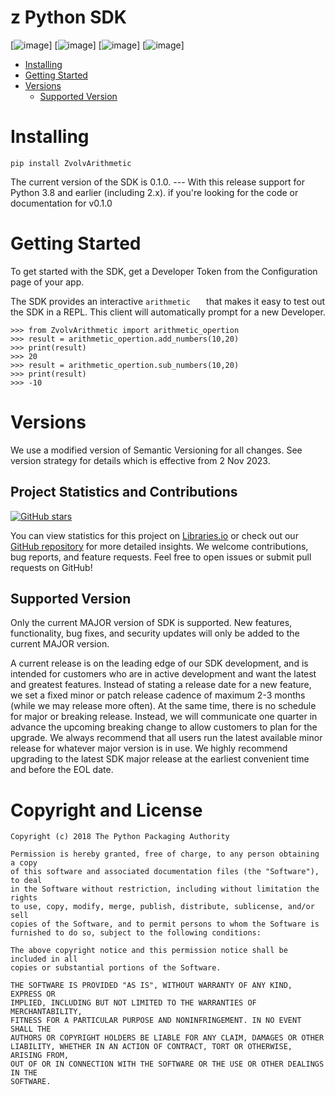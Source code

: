 <!-- <p align="center">
  <img src="https://github.com/box/sdks/blob/master/images/box-dev-logo.png" alt= “box-dev-logo” width="30%" height="50%">
</p> -->

# z Python SDK

[![image](http://opensource.box.com/badges/active.svg)]
[![image](https://img.shields.io/pypi/v/boxsdk.svg)]
[![image](https://img.shields.io/pypi/dm/boxsdk.svg)]
[![image](https://coveralls.io/repos/github/box/box-python-sdk/badge.svg?branch=main)]


<!-- START doctoc generated TOC please keep comment here to allow auto update -->
<!-- DON'T EDIT THIS SECTION, INSTEAD RE-RUN doctoc TO UPDATE -->

- [Installing](#installing)
- [Getting Started](#getting-started)
- [Versions](#versions)
  - [Supported Version](#supported-version)

<!-- END doctoc generated TOC please keep comment here to allow auto update -->

# Installing

``` console
pip install ZvolvArithmetic 
```

The current version of the SDK is 0.1.0. --- With this release support for
Python 3.8 and earlier (including 2.x). if you're
looking for the code or documentation for v0.1.0

# Getting Started

To get started with the SDK, get a Developer Token from the
Configuration page of your app.

The SDK provides an interactive `arithmetic   ` that makes it easy
to test out the SDK in a REPL. This client will automatically prompt for
a new Developer.

``` pycon
>>> from ZvolvArithmetic import arithmetic_opertion
>>> result = arithmetic_opertion.add_numbers(10,20)
>>> print(result)
>>> 20
>>> result = arithmetic_opertion.sub_numbers(10,20)
>>> print(result)
>>> -10

```
# Versions
We use a modified version of Semantic Versioning for all changes. See version strategy for details which is effective from 2 Nov 2023. 

## Project Statistics and Contributions
[![GitHub stars](https://img.shields.io/github/stars/username/repo.svg?style=social&label=Stars)](https://github.com/username/repo)

You can view statistics for this project on [Libraries.io](https://libraries.io/) or check out our [GitHub repository](https://github.com/your-username/your-repository) for more detailed insights. We welcome contributions, bug reports, and feature requests. Feel free to open issues or submit pull requests on GitHub!


## Supported Version

Only the current MAJOR version of SDK is supported. New features, functionality, bug fixes, and security updates will only be added to the current MAJOR version.

A current release is on the leading edge of our SDK development, and is intended for customers who are in active development and want the latest and greatest features.  Instead of stating a release date for a new feature, we set a fixed minor or patch release cadence of maximum 2-3 months (while we may release more often). At the same time, there is no schedule for major or breaking release. Instead, we will communicate one quarter in advance the upcoming breaking change to allow customers to plan for the upgrade. We always recommend that all users run the latest available minor release for whatever major version is in use. We highly recommend upgrading to the latest SDK major release at the earliest convenient time and before the EOL date.


# Copyright and License

    Copyright (c) 2018 The Python Packaging Authority

    Permission is hereby granted, free of charge, to any person obtaining a copy
    of this software and associated documentation files (the "Software"), to deal
    in the Software without restriction, including without limitation the rights
    to use, copy, modify, merge, publish, distribute, sublicense, and/or sell
    copies of the Software, and to permit persons to whom the Software is
    furnished to do so, subject to the following conditions:

    The above copyright notice and this permission notice shall be included in all
    copies or substantial portions of the Software.

    THE SOFTWARE IS PROVIDED "AS IS", WITHOUT WARRANTY OF ANY KIND, EXPRESS OR
    IMPLIED, INCLUDING BUT NOT LIMITED TO THE WARRANTIES OF MERCHANTABILITY,
    FITNESS FOR A PARTICULAR PURPOSE AND NONINFRINGEMENT. IN NO EVENT SHALL THE
    AUTHORS OR COPYRIGHT HOLDERS BE LIABLE FOR ANY CLAIM, DAMAGES OR OTHER
    LIABILITY, WHETHER IN AN ACTION OF CONTRACT, TORT OR OTHERWISE, ARISING FROM,
    OUT OF OR IN CONNECTION WITH THE SOFTWARE OR THE USE OR OTHER DEALINGS IN THE
    SOFTWARE.
